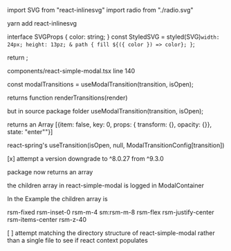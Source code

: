 import SVG from "react-inlinesvg"
import radio from "./radio.svg"

yarn add react-inlinesvg

interface SVGProps {
	color: string;
}
const StyledSVG = styled(SVG)<SVGProps>`
	width: 24px;
	height: 13pz;
	& path {
		fill ${({ color }) => color};
	}
`;

return <StyledSVG color={color} src={radio} />;

components/react-simple-modal.tsx
line 140

const modalTransitions = useModalTransition(transition, isOpen);

returns function renderTransitions(render)

but in source package folder useModalTransition(transition, isOpen);

returns an Array
[{item: false, key: 0, props: { transform: {}, opacity: {}}, state: "enter""}] 

react-spring's useTransition(isOpen, null, ModalTransitionConfig[transition])

[x] attempt a version downgrade to ^8.0.27 from ^9.3.0

package now returns an array

the children array in react-simple-modal is logged in ModalContainer

In the Example the children array is

rsm-fixed rsm-inset-0 rsm-m-4 sm:rsm-m-8 rsm-flex rsm-justify-center rsm-items-center rsm-z-40


[ ] attempt matching the directory structure of react-simple-modal rather than a single file to see if react context populates
